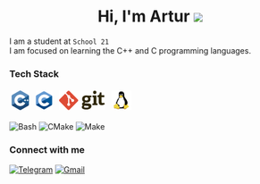 <h1 align="center">Hi, I'm Artur
<img src="https://github.com/blackcater/blackcater/raw/main/images/Hi.gif" height="32"/></h1>

I am a student at `School 21`  
I am focused on learning the C++ and C programming languages.  

### Tech Stack

<p>
<img src="https://github.com/artnr7/AboutMe/raw/main/svg/cplusplus.svg" height="35" style="vertical-align:down; margin:4px" alt="cplusplus">
<img src="https://github.com/artnr7/AboutMe/raw/main/svg/c.svg" height="35" style="vertical-align:down; margin:4px" alt="c">
<img src="https://github.com/artnr7/AboutMe/raw/main/svg/git.svg" height="35" style="vertical-align:down; margin:4px" alt="git">
<img src="https://github.com/artnr7/AboutMe/raw/main/svg/linux-tux.svg" height="35" style="vertical-align:down; margin:4px" alt="linux-tux">

![Bash](https://img.shields.io/badge/Bash-311C87?style=flat-square&logo=Bash&logoColor=white)
![CMake](https://img.shields.io/badge/CMake-5849BE?style=flat-square&logo=CMake&logoColor=white)
![Make](https://img.shields.io/badge/Make-007ACC?style=flat-square&logo=Make&logoColor=white)
</p>

### Connect with me

[![Telegram](https://img.shields.io/badge/-0ef4ff?style=social&logo=telegram&logoColor=007fff&logoSize=small&label=telegram&labelColor=abcdef&color=00cccc)](https://t.me/artnr7)
[![Gmail](https://img.shields.io/badge/-0ef4ff?style=social&logo=gmail&logoColor=ff120e&logoSize=small&label=gmail&labelColor=abcdef&color=00cccc)](artnr7@gmail.com)
